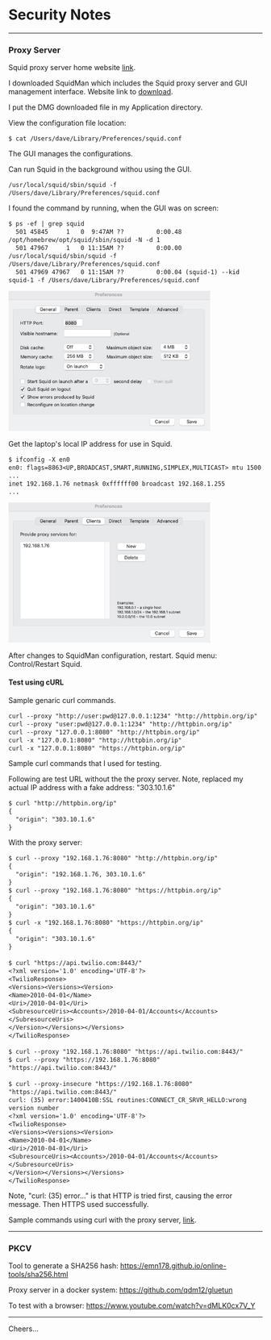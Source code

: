 # Security Notes

--------------------------------------------------------------------------------
### Proxy Server

Squid proxy server home website [link](http://www.squid-cache.org/).

I downloaded SquidMan which includes the Squid proxy server and GUI management interface.
Website link to [download](https://squidman.net/squidman/).

I put the DMG downloaded file in my Application directory.

View the configuration file location:
````
$ cat /Users/dave/Library/Preferences/squid.conf
````
The GUI manages the configurations.

Can run Squid in the background withou using the GUI.
````
/usr/local/squid/sbin/squid -f /Users/dave/Library/Preferences/squid.conf
````
I found the command by running, when the GUI was on screen:
````
$ ps -ef | grep squid
  501 45845     1   0  9:47AM ??         0:00.48 /opt/homebrew/opt/squid/sbin/squid -N -d 1
  501 47967     1   0 11:15AM ??         0:00.00 /usr/local/squid/sbin/squid -f /Users/dave/Library/Preferences/squid.conf
  501 47969 47967   0 11:15AM ??         0:00.04 (squid-1) --kid squid-1 -f /Users/dave/Library/Preferences/squid.conf
````

<img src="squid01.jpg" width="400"/>

Get the laptop's local IP address for use in Squid.
````
$ ifconfig -X en0
en0: flags=8863<UP,BROADCAST,SMART,RUNNING,SIMPLEX,MULTICAST> mtu 1500
... 
inet 192.168.1.76 netmask 0xffffff00 broadcast 192.168.1.255
... 
````

<img src="squid02.jpg" width="400"/>

After changes to SquidMan configuration, restart. Squid menu: Control/Restart Squid.

#### Test using cURL

Sample genaric curl commands.
````
curl --proxy "http://user:pwd@127.0.0.1:1234" "http://httpbin.org/ip"
curl --proxy "user:pwd@127.0.0.1:1234" "http://httpbin.org/ip"
curl --proxy "127.0.0.1:8080" "http://httpbin.org/ip"
curl -x "127.0.0.1:8080" "http://httpbin.org/ip"
curl -x "127.0.0.1:8080" "https://httpbin.org/ip"
````

Sample curl commands that I used for testing.

Following are test URL without the the proxy server.
Note, replaced my actual IP address with a fake address: "303.10.1.6"
````
$ curl "http://httpbin.org/ip"
{
  "origin": "303.10.1.6"
}
````

With the proxy server:
````
$ curl --proxy "192.168.1.76:8080" "http://httpbin.org/ip"
{
  "origin": "192.168.1.76, 303.10.1.6"
}
$ curl --proxy "192.168.1.76:8080" "https://httpbin.org/ip"
{
  "origin": "303.10.1.6"
}
$ curl -x "192.168.1.76:8080" "https://httpbin.org/ip"
{
  "origin": "303.10.1.6"
}

$ curl "https://api.twilio.com:8443/"
<?xml version='1.0' encoding='UTF-8'?>
<TwilioResponse>
<Versions><Versions><Version>
<Name>2010-04-01</Name>
<Uri>/2010-04-01</Uri>
<SubresourceUris><Accounts>/2010-04-01/Accounts</Accounts></SubresourceUris>
</Version></Versions></Versions>
</TwilioResponse>

$ curl --proxy "192.168.1.76:8080" "https://api.twilio.com:8443/"
$ curl --proxy "https://192.168.1.76:8080" "https://api.twilio.com:8443/"

$ curl --proxy-insecure "https://192.168.1.76:8080" "https://api.twilio.com:8443/"
curl: (35) error:1400410B:SSL routines:CONNECT_CR_SRVR_HELLO:wrong version number
<?xml version='1.0' encoding='UTF-8'?>
<TwilioResponse>
<Versions><Versions><Version>
<Name>2010-04-01</Name>
<Uri>/2010-04-01</Uri>
<SubresourceUris><Accounts>/2010-04-01/Accounts</Accounts></SubresourceUris>
</Version></Versions></Versions>
</TwilioResponse>
````

Note, "curl: (35) error..." is that HTTP is tried first, causing the error message.
Then HTTPS used successfully.

Sample commands using curl with the proxy server,
[link](https://oxylabs.io/blog/curl-with-proxy).

--------------------------------------------------------------------------------
### PKCV

Tool to generate a SHA256 hash:
https://emn178.github.io/online-tools/sha256.html


Proxy server in a docker system:
https://github.com/qdm12/gluetun

To test with a browser:
https://www.youtube.com/watch?v=dMLK0cx7V_Y

--------------------------------------------------------------------------------

Cheers...
